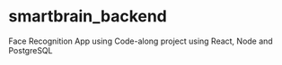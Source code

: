 # smartbrain_backend
Face Recognition App using Code-along project using React, Node and PostgreSQL
